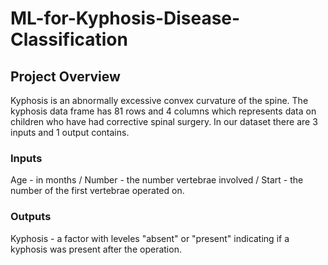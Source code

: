 # ML-for-Kyphosis-Disease-Classification
## Project Overview
Kyphosis is an abnormally excessive convex curvature of the spine. The kyphosis data frame has 81 rows and 4 columns which represents data on children who have had corrective spinal surgery. In our dataset there are 3 inputs and 1 output contains.

### Inputs
Age - in months  /  Number - the number vertebrae involved  /  Start - the number of the first vertebrae operated on.

### Outputs
Kyphosis - a factor with leveles "absent" or "present" indicating if a kyphosis was present after the operation.

